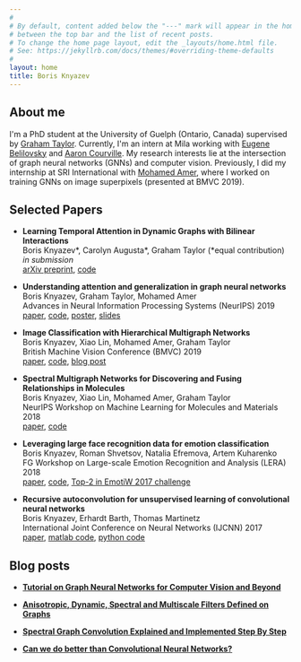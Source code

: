 ```yaml
---
#
# By default, content added below the "---" mark will appear in the home page
# between the top bar and the list of recent posts.
# To change the home page layout, edit the _layouts/home.html file.
# See: https://jekyllrb.com/docs/themes/#overriding-theme-defaults
#
layout: home
title: Boris Knyazev 
---
```


## About me
I'm a PhD student at the University of Guelph (Ontario, Canada) supervised by [Graham Taylor](https://www.gwtaylor.ca/). Currently, I'm an intern at Mila working with [Eugene Belilovsky](http://eugenium.github.io/) and [Aaron Courville](https://mila.quebec/en/person/aaron-courville/). My research interests lie at the intersection of graph neural networks (GNNs) and computer vision. Previously, I did my internship at SRI International with [Mohamed Amer](https://mohamedramer.com/), where I worked on training GNNs on image superpixels (presented at BMVC 2019).

## Selected Papers


- **Learning Temporal Attention in Dynamic Graphs with Bilinear Interactions**<br/>
  Boris Knyazev\*, Carolyn Augusta\*, Graham Taylor (\*equal contribution) <br/>
  *in submission*<br/>
   [arXiv preprint](https://arxiv.org/abs/1909.10367), [code](https://github.com/uoguelph-mlrg/LDG)

- **Understanding attention and generalization in graph neural networks**<br/>
Boris Knyazev, Graham Taylor, Mohamed Amer<br/>
Advances in Neural Information Processing Systems (NeurIPS)	2019<br/>
[paper](https://papers.nips.cc/paper/8673-understanding-attention-and-generalization-in-graph-neural-networks), [code](https://github.com/bknyaz/graph_attention_pool), [poster](), [slides]()

- **Image Classification with Hierarchical Multigraph Networks**<br/>
Boris Knyazev, Xiao Lin, Mohamed Amer, Graham Taylor<br/>
British Machine Vision Conference (BMVC) 2019<br/>
[paper](https://arxiv.org/abs/1907.09000), [code](https://github.com/bknyaz/bmvc_2019), [blog post](https://towardsdatascience.com/can-we-do-better-than-convolutional-neural-networks-46ed90fed807)

- **Spectral Multigraph Networks for Discovering and Fusing Relationships in Molecules**<br/>
Boris Knyazev, Xiao Lin, Mohamed Amer, Graham Taylor<br/>
NeurIPS Workshop on Machine Learning for Molecules and Materials 2018<br/>
[paper](https://arxiv.org/abs/1811.09595), [code](https://github.com/bknyaz/graph_nn)

- **Leveraging large face recognition data for emotion classification**<br/>Boris Knyazev, Roman Shvetsov, Natalia Efremova, Artem Kuharenko<br/>
FG Workshop on Large-scale Emotion Recognition and Analysis (LERA) 2018<br/>
[paper](https://arxiv.org/abs/1711.04598), [code](https://github.com/bknyaz/emotiw), [Top-2 in EmotiW 2017 challenge](https://sites.google.com/site/emotiwchallenge/)

- **Recursive autoconvolution for unsupervised learning of convolutional neural networks**<br/>
Boris Knyazev, Erhardt Barth, Thomas Martinetz<br/>
International Joint Conference on Neural Networks (IJCNN) 2017<br/>
[paper](https://arxiv.org/abs/1606.00611), [matlab code](https://github.com/bknyaz/autocnn_unsup), [python code](https://github.com/bknyaz/autocnn_unsup_py)

## Blog posts

- **[Tutorial on Graph Neural Networks for Computer Vision and Beyond](https://medium.com/@BorisAKnyazev/tutorial-on-graph-neural-networks-for-computer-vision-and-beyond-part-1-3d9fada3b80d)**

- **[Anisotropic, Dynamic, Spectral and Multiscale Filters Defined on Graphs](https://towardsdatascience.com/tutorial-on-graph-neural-networks-for-computer-vision-and-beyond-part-2-be6d71d70f49)**

- **[Spectral Graph Convolution Explained and Implemented Step By Step](https://towardsdatascience.com/spectral-graph-convolution-explained-and-implemented-step-by-step-2e495b57f801)**

- **[Can we do better than Convolutional Neural Networks?](https://towardsdatascience.com/can-we-do-better-than-convolutional-neural-networks-46ed90fed807)**

